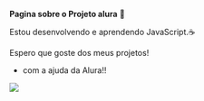 **Pagina sobre o Projeto alura** 🦥

Estou desenvolvendo e aprendendo JavaScript.☕

Espero que goste dos meus projetos!

- com a ajuda da Alura!!

![](https://64.media.tumblr.com/f6911e0d0c9c2cd36ce81ca1edb75cd8/tumblr_mky49aJTS41rvhqlvo1_400.gif)
